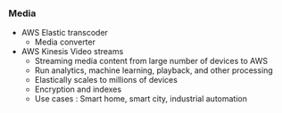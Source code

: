 ### Media 

- AWS Elastic transcoder 
  - Media converter 
- AWS Kinesis Video streams 
  - Streaming media content from large number of devices to AWS 
  - Run analytics, machine learning, playback, and other processing
  - Elastically scales to millions of devices 
  - Encryption and indexes 
  - Use cases : Smart home, smart city, industrial automation 